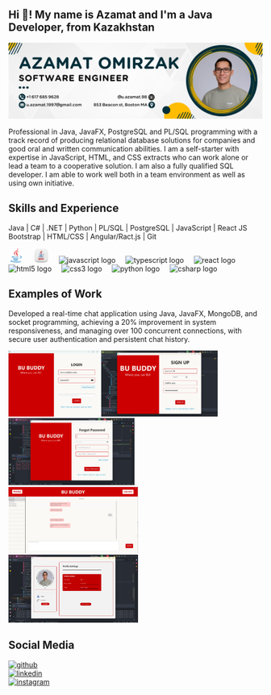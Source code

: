 <h2 align="left">Hi 👋! My name is Azamat and I'm a Java Developer, from Kazakhstan</h2>



![I am GitHub Readme Generator's creator](https://github.com/AZAMAT-GIT-HUB/AZAMAT-GIT-HUB/blob/main/LinkedIn.png)

Professional in Java, JavaFX, PostgreSQL and PL/SQL programming with a track record of producing relational database solutions for companies and good oral and written communication abilities. I am a self-starter with expertise in JavaScript, HTML, and CSS extracts who can work alone or lead a team to a cooperative solution. I am also a fully qualified SQL developer. I am able to work well both in a team environment as well as using own initiative.



## Skills and Experience
Java | C# | .NET | Python | PL/SQL | PostgreSQL | JavaScript | React JS Bootstrap | HTML/CSS | Angular/Ract.js | Git     
<div align="left">
  <img src="https://github.com/AZAMAT-GIT-HUB/AZAMAT-GIT-HUB/blob/main/java.svg" height="30" alt="java logo"  />
  <img width="12" />
  <img src="https://github.com/AZAMAT-GIT-HUB/AZAMAT-GIT-HUB/blob/main/java.png" height="30" alt="java logo"  /> 
  <img width="12" />
  <img src="https://cdn.jsdelivr.net/gh/devicons/devicon/icons/javascript/javascript-original.svg" height="30" alt="javascript logo"  />
  <img width="12" />
  <img src="https://cdn.jsdelivr.net/gh/devicons/devicon/icons/typescript/typescript-original.svg" height="30" alt="typescript logo"  />
  <img width="12" />
  <img src="https://cdn.jsdelivr.net/gh/devicons/devicon/icons/react/react-original.svg" height="30" alt="react logo"  />
  <img width="12" />
  <img src="https://cdn.jsdelivr.net/gh/devicons/devicon/icons/html5/html5-original.svg" height="30" alt="html5 logo"  />
  <img width="12" />
  <img src="https://cdn.jsdelivr.net/gh/devicons/devicon/icons/css3/css3-original.svg" height="30" alt="css3 logo"  /> 
  <img width="12" />
  <img src="https://cdn.jsdelivr.net/gh/devicons/devicon/icons/python/python-original.svg" height="30" alt="python logo"  />
  <img width="12" />
  <img src="https://cdn.jsdelivr.net/gh/devicons/devicon/icons/csharp/csharp-original.svg" height="30" alt="csharp logo"  />
  <img width="12" />
</div>

## Examples of Work
Developed a real-time chat application using Java, JavaFX, MongoDB, and socket programming, achieving a 20% improvement in system responsiveness, and managing over 100 concurrent connections, with secure user authentication and persistent chat history.


<div align="left">
  <img src="https://github.com/AZAMAT-GIT-HUB/AZAMAT-GIT-HUB/blob/main/loginPage.png" width="180"  />  
  <img src="https://github.com/AZAMAT-GIT-HUB/AZAMAT-GIT-HUB/blob/main/Screenshot%202024-04-16%20184736.png" width="231"  />
  <img src="https://github.com/AZAMAT-GIT-HUB/AZAMAT-GIT-HUB/blob/main/ForgotPage.png" width="250"  />
  <img src="https://github.com/AZAMAT-GIT-HUB/AZAMAT-GIT-HUB/blob/main/chatpage111.png" width="257"  /> 
  <img src="https://github.com/AZAMAT-GIT-HUB/AZAMAT-GIT-HUB/blob/main/222.png" width="257"  /> 
    <img width="12" />
</div>

## Social Media
[<img src='https://cdn.jsdelivr.net/npm/simple-icons@3.0.1/icons/github.svg' alt='github' height='40'>](https://github.com/azamat-git-hub)  
[<img src='https://cdn.jsdelivr.net/npm/simple-icons@3.0.1/icons/linkedin.svg' alt='linkedin' height='40'>](https://www.linkedin.com/in/azamat-omirzak/)  
[<img src='https://cdn.jsdelivr.net/npm/simple-icons@3.0.1/icons/instagram.svg' alt='instagram' height='40'>](https://www.instagram.com/u.azamat.98/)  




###


###
